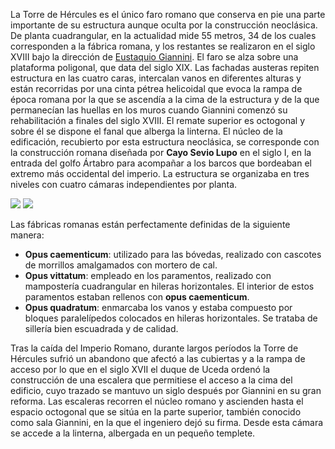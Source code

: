 La Torre de Hércules es el único faro romano que conserva en pie una parte importante de su estructura aunque oculta por la construcción neoclásica. De planta cuadrangular, en la actualidad mide 55 metros, 34 de los cuales corresponden a la fábrica romana, y los restantes se realizaron en el siglo XVIII bajo la dirección de [Eustaquio Giannini](http://es.wikipedia.org/wiki/Eustaquio_Giannini). El faro se alza sobre una plataforma poligonal, que data del siglo XIX. Las fachadas austeras repiten estructura en las cuatro caras, intercalan vanos en diferentes alturas y están recorridas por una cinta pétrea helicoidal que evoca la rampa de época romana por la que se ascendía a la cima de la estructura y de la que permanecían las huellas en los muros cuando Giannini comenzó su rehabilitación a finales del siglo XVIII. El remate superior es octogonal y sobre él se dispone el fanal que alberga la linterna. El núcleo de la edificación, recubierto por esta estructura neoclásica, se corresponde con la construcción romana diseñada por **Cayo Sevio Lupo** en el siglo I, en la entrada del golfo Ártabro para acompañar a los barcos que bordeaban el extremo más occidental del imperio. La estructura se organizaba en tres niveles con cuatro cámaras independientes por planta.

<div class="photoset-grid" data-layout="2">
<a href="http://ciav.s3.amazonaws.com/img/_DSC3318.jpg" class="fresco" data-fresco-group="article" data-fresco-caption=""><img src="http://ciav.s3.amazonaws.com/img/_DSC3318.jpg"></a>
<a href="http://ciav.s3.amazonaws.com/img/_DSC3308-2.jpg" class="fresco" data-fresco-group="article" data-fresco-caption=""><img src="http://ciav.s3.amazonaws.com/img/_DSC3308-2.jpg"></a>
</div>


Las fábricas romanas están perfectamente definidas de la siguiente manera: 

* **Opus caementicum**: utilizado para las bóvedas, realizado con cascotes de morrillos amalgamados con mortero de cal. 
* **Opus vittatum**: empleado en los paramentos, realizado con mampostería cuadrangular en hileras horizontales. El interior de estos paramentos estaban rellenos con **opus  caementicum**. 
* **Opus quadratum**: enmarcaba los vanos y estaba compuesto por bloques paralelípedos colocados en hileras horizontales. Se trataba de sillería bien escuadrada y de calidad. 

Tras la caída del Imperio Romano, durante largos períodos la Torre de Hércules sufrió un abandono que afectó a las cubiertas y a la rampa de acceso por lo que en el siglo XVII el duque de Uceda ordenó la construcción de una escalera que permitiese el acceso a la cima del edificio, cuyo trazado se mantuvo un siglo después por Giannini en su gran reforma. Las escaleras recorren el núcleo romano y ascienden hasta el espacio octogonal que se sitúa en la parte superior, también conocido como sala Giannini, en la que el ingeniero dejó su firma. Desde esta cámara se accede a la linterna, albergada en un pequeño templete. 
